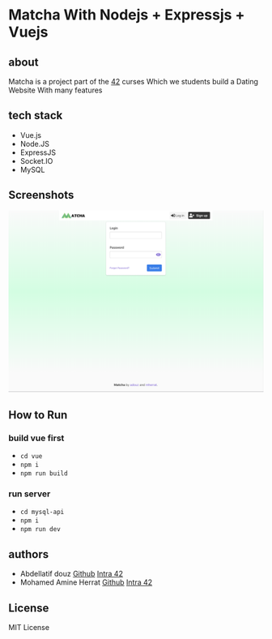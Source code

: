 # Matcha With Nodejs + Expressjs + Vuejs
## about
Matcha is a project part of the [42](<https://en.wikipedia.org/wiki/42_(school)>) curses Which we students build a Dating Website With many features

## tech stack
- Vue.js
- Node.JS
- ExpressJS
- Socket.IO
- MySQL

## Screenshots
![alt text](./screenshots/1.png)

## How to Run

### build vue first
- `cd vue`
- `npm i`
- `npm run build`

### run server
- `cd mysql-api`
- `npm i`
- `npm run dev`

## authors
- Abdellatif douz [Github](<https://github.com/adouz>) [Intra 42](<https://profile.intra.42.fr/users/adouz>)
- Mohamed Amine Herrat [Github](<https://github.com/amherrat>) [Intra 42](<https://profile.intra.42.fr/users/mherrat>)

## License

MIT License
